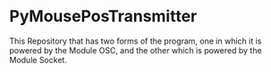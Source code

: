 # PyMousePosTransmitter
This Repository that has two forms of the program, one in which it is powered by the Module OSC, and the other which is powered by the Module Socket.
